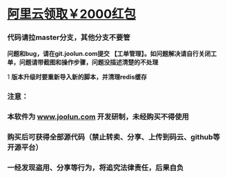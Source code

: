 # **[阿里云领取￥2000红包](https://promotion.aliyun.com/ntms/yunparter/invite.html?userCode=ktp7i3ac)**

### 代码请拉master分支，其他分支不要管

**问题和bug，请在git.joolun.com提交 【工单管理】。如问题解决请自行关闭工单，问题请带截图和操作步骤，问题没描述清楚的不处理**

1
**版本升级时要重新导入新的脚本，并清理redis缓存**
### 注意：
### 本软件为 www.joolun.com 开发研制，未经购买不得使用
### 购买后可获得全部源代码（禁止转卖、分享、上传到码云、github等开源平台）
### 一经发现盗用、分享等行为，将追究法律责任，后果自负
